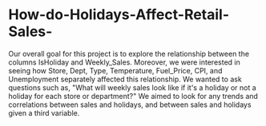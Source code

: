 # How-do-Holidays-Affect-Retail-Sales-
Our overall goal for this project is to explore the relationship between the columns IsHoliday and Weekly_Sales. Moreover, we were interested in seeing how Store, Dept, Type, Temperature, Fuel_Price, CPI, and Unemployment separately affected this relationship. We wanted to ask questions such as, "What will weekly sales look like if it's a holiday or not a holiday for each store or department?" We aimed to look for any trends and correlations between sales and holidays, and between sales and holidays given a third variable.
